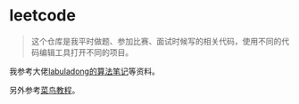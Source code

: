 # leetcode

> 这个仓库是我平时做题、参加比赛、面试时候写的相关代码，使用不同的代码编辑工具打开不同的项目。



我参考大佬[labuladong的算法笔记](https://labuladong.online/algo/home/)等资料。

另外参考[菜鸟教程](https://www.runoob.com/)。
